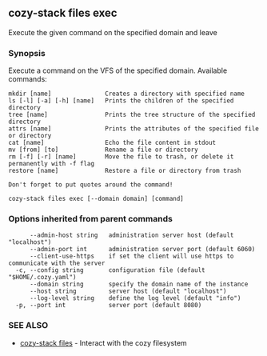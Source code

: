 ## cozy-stack files exec

Execute the given command on the specified domain and leave

### Synopsis


Execute a command on the VFS of the specified domain.
Available commands:

    mkdir [name]               Creates a directory with specified name
    ls [-l] [-a] [-h] [name]   Prints the children of the specified directory
    tree [name]                Prints the tree structure of the specified directory
    attrs [name]               Prints the attributes of the specified file or directory
    cat [name]                 Echo the file content in stdout
    mv [from] [to]             Rename a file or directory
    rm [-f] [-r] [name]        Move the file to trash, or delete it permanently with -f flag
    restore [name]             Restore a file or directory from trash

	Don't forget to put quotes around the command!


```
cozy-stack files exec [--domain domain] [command]
```

### Options inherited from parent commands

```
      --admin-host string   administration server host (default "localhost")
      --admin-port int      administration server port (default 6060)
      --client-use-https    if set the client will use https to communicate with the server
  -c, --config string       configuration file (default "$HOME/.cozy.yaml")
      --domain string       specify the domain name of the instance
      --host string         server host (default "localhost")
      --log-level string    define the log level (default "info")
  -p, --port int            server port (default 8080)
```

### SEE ALSO
* [cozy-stack files](cozy-stack_files.md)	 - Interact with the cozy filesystem


